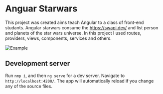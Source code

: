 # Anguar Starwars

This project was created aims teach Angular to a class of front-end studants. Angular starwars consume the https://swapi.dev/ and list person and planets of the star wars universe. In this project I used routes, providers, views, components, services and others.


![Example](starwars.gif)

## Development server

Run `nmp i`, and then `ng serve` for a dev server. Navigate to `http://localhost:4200/`. The app will automatically reload if you change any of the source files.